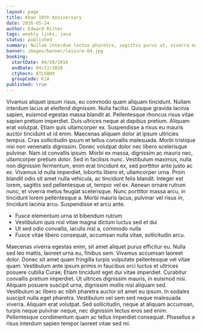 ```yaml
---
layout: page
title: Khan 10th Anniversary
date: 2016-05-24
author: Edward Ritter
tags: weekly links, java
status: published
summary: Nullam interdum lectus pharetra, sagittis purus ut, viverra mauris. Pellentesque.
banner: images/banner/leisure-04.jpg
booking:
  startDate: 04/20/2016
  endDate: 04/22/2016
  ctyhocn: ATLSBHX
  groupCode: K1A
published: true
---
```

Vivamus aliquet ipsum risus, eu commodo quam aliquam tincidunt. Nullam interdum lacus at eleifend dignissim. Nulla facilisi. Quisque gravida lacinia sapien, euismod egestas massa blandit at. Pellentesque rhoncus risus vitae sapien pretium imperdiet. Duis ultrices neque at dapibus pretium. Aliquam erat volutpat. Etiam quis ullamcorper ex.
Suspendisse a risus eu mauris auctor tincidunt ut id enim. Maecenas aliquam dolor at ipsum ultricies tempus. Cras sollicitudin ipsum et tellus convallis malesuada. Morbi tristique nisi non venenatis dignissim. Donec volutpat dolor nec libero scelerisque pulvinar. Nam id convallis ipsum. Morbi ex massa, dignissim ac mauris nec, ullamcorper pretium dolor. Sed in facilisis nunc. Vestibulum maximus, nulla non dignissim fermentum, enim erat tincidunt ex, sed porttitor ante justo ac ex. Vivamus id nulla imperdiet, lobortis libero et, ullamcorper urna. Proin blandit odio sit amet nulla vehicula, ac tincidunt felis blandit. Integer est lorem, sagittis sed pellentesque ut, tempor vel ex. Aenean ornare rutrum nunc, et viverra metus feugiat scelerisque. Nunc porttitor massa arcu, in tincidunt lorem pellentesque a. Morbi mauris lacus, pulvinar vel risus in, tincidunt lacinia arcu. Suspendisse et arcu ante.

* Fusce elementum urna id bibendum rutrum
* Vestibulum quis nisl vitae magna dictum luctus sed et dui
* Ut sed odio convallis, iaculis nisl a, commodo nulla
* Fusce vitae libero consequat, accumsan nulla vitae, sollicitudin arcu.

Maecenas viverra egestas enim, sit amet aliquet purus efficitur eu. Nulla sed leo mattis, laoreet urna eu, finibus sem. Vivamus accumsan laoreet dolor. Donec sit amet quam fringilla turpis vulputate pellentesque vel vitae quam. Vestibulum ante ipsum primis in faucibus orci luctus et ultrices posuere cubilia Curae; Etiam tincidunt eget dui vitae imperdiet. Curabitur convallis pretium imperdiet. Ut ultrices dignissim mauris, in euismod nisi. Aliquam posuere suscipit urna, dignissim mollis nisl aliquam sed. Vestibulum ac libero ac nibh pharetra auctor sit amet eu ipsum. In sodales suscipit nulla eget pharetra. Vestibulum vel sem sed neque malesuada viverra. Aliquam erat volutpat. Sed sollicitudin, neque at aliquam accumsan, turpis neque pulvinar neque, nec dignissim lectus eros sed enim. Pellentesque condimentum quam ac tellus imperdiet consequat. Phasellus a risus interdum sapien tempor laoreet vitae sed mi.
